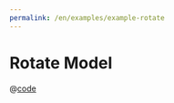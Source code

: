 ```yaml
---
permalink: /en/examples/example-rotate
---
```


# Rotate Model

<script setup>
import ExampleRotate from 'docs/examples/components/example-rotate.vue';
</script>

<ExampleRotate />

@[code](./components/example-rotate.vue)